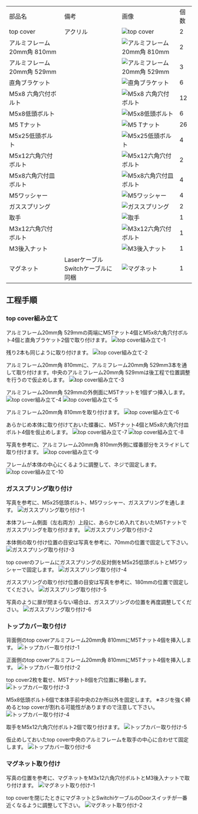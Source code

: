 <table class="packing-list">
    <tbody>
        <tr>
            <td>部品名</td>
            <td>備考</td>
            <td class="packing-img">画像</td>
            <td>個数</td>
        </tr>
        <tr>
            <td>top cover</td>
            <td>アクリル</td>
            <td><img src="./images/packing/127.jpg" alt="top cover"></td>
            <td>2</td>
        </tr>
        <tr>
            <td>アルミフレーム 20mm角 810mm</td>
            <td></td>
            <td><img src="./images/packing/005.jpg" alt="アルミフレーム 20mm角 810mm"></td>
            <td>2</td>
        </tr>
        <tr>
            <td>アルミフレーム 20mm角 529mm</td>
            <td></td>
            <td><img src="./images/packing/008.jpg" alt="アルミフレーム 20mm角 529mm"></td>
            <td>3</td>
        </tr>
        <tr>
            <td>直角ブラケット</td>
            <td></td>
            <td><img src="./images/packing/029.jpg" alt="直角ブラケット"></td>
            <td>6</td>
        </tr>
        <tr>
            <td>M5x8 六角穴付ボルト</td>
            <td></td>
            <td><img src="./images/packing/031.jpg" alt="M5x8 六角穴付ボルト"></td>
            <td>12</td>
        </tr>
        <tr>
            <td>M5x8低頭ボルト</td>
            <td></td>
            <td><img src="./images/packing/085.jpg" alt="M5x8低頭ボルト"></td>
            <td>6</td>
        </tr>
        <tr>
            <td>M5 Tナット</td>
            <td></td>
            <td><img src="./images/packing/030.jpg" alt="M5 Tナット"></td>
            <td>26</td>
        </tr>
        <tr>
            <td>M5x25低頭ボルト</td>
            <td></td>
            <td><img src="./images/packing/087.jpg" alt="M5x25低頭ボルト"></td>
            <td>4</td>
        </tr>
        <tr>
            <td>M5x12六角穴付ボルト</td>
            <td></td>
            <td><img src="./images/packing/105.jpg" alt="M5x12六角穴付ボルト"></td>
            <td>2</td>
        </tr>
        <tr>
            <td>M5x8六角穴付皿ボルト</td>
            <td></td>
            <td><img src="./images/packing/104.jpg" alt="M5x8六角穴付皿ボルト"></td>
            <td>4</td>
        </tr>
        <tr>
            <td>M5ワッシャー</td>
            <td></td>
            <td><img src="./images/packing/117.jpg" alt="M5ワッシャー"></td>
            <td>4</td>
        </tr>
        <tr>
            <td>ガススプリング</td>
            <td></td>
            <td><img src="./images/packing/037.jpg" alt="ガススプリング"></td>
            <td>2</td>
        </tr>
        <tr>
            <td>取手</td>
            <td></td>
            <td><img src="./images/packing/041.jpg" alt="取手"></td>
            <td>1</td>
        </tr>
        <tr>
            <td>M3x12六角穴付ボルト</td>
            <td></td>
            <td><img src="./images/packing/100.jpg" alt="M3x12六角穴付ボルト"></td>
            <td>1</td>
        </tr>
        <tr>
            <td>M3後入ナット</td>
            <td></td>
            <td><img src="./images/packing/089.jpg" alt="M3後入ナット"></td>
            <td>1</td>
        </tr>
        <tr>
            <td>マグネット</td>
            <td>Laserケーブル Switchケーブルに同梱</td>
            <td><img src="./images/22/packing-001.jpg" alt="マグネット"></td>
            <td>1</td>
        </tr>
    </tbody>
</table>

## 工程手順

### top cover組み立て
アルミフレーム20mm角 529mmの両端にM5Tナット4個とM5x8六角穴付ボルト4個と直角ブラケット2個で取り付けます。
<img src="./images/22/001.jpg" alt="top cover組み立て-1">

残り2本も同じように取り付けます。
<img src="./images/22/002.jpg" alt="top cover組み立て-2">

アルミフレーム20mm角 810mmに、アルミフレーム20mm角 529mm3本を通して取り付けます。中央のアルミフレーム20mm角 529mmは後工程で位置調整を行うので仮止めします。
<img src="./images/22/003.jpg" alt="top cover組み立て-3">

アルミフレーム20mm角 529mmの外側面にM5Tナットを1個ずつ挿入します。
<img src="./images/22/004.jpg" alt="top cover組み立て-4">
<img src="./images/22/005.jpg" alt="top cover組み立て-5">

アルミフレーム20mm角 810mmを取り付けます。
<img src="./images/22/006.jpg" alt="top cover組み立て-6">

あらかじめ本体に取り付けておいた蝶番に、M5Tナット4個とM5x8六角穴付皿ボルト4個を仮止めします。
<img src="./images/22/007.jpg" alt="top cover組み立て-7">
<img src="./images/22/008.jpg" alt="top cover組み立て-8">

写真を参考に、アルミフレーム20mm角 810mm外側に蝶番部分をスライドして取り付けます。
<img src="./images/22/009.jpg" alt="top cover組み立て-9">

フレームが本体の中心にくるように調整して、ネジで固定します。
<img src="./images/22/010.jpg" alt="top cover組み立て-10">

### ガススプリング取り付け
写真を参考に、M5x25低頭ボルト、M5ワッシャー、ガススプリングを通します。
<img src="./images/22/011.jpg" alt="ガススプリング取り付け-1">

本体フレーム側面（左右両方）上段に、あらかじめ入れておいたM5Tナットでガススプリングを取り付けます。
<img src="./images/22/012.jpg" alt="ガススプリング取り付け-2">

本体側の取り付け位置の目安は写真を参考に、70mmの位置で固定して下さい。
<img src="./images/22/013.jpg" alt="ガススプリング取り付け-3">

top coverのフレームにガススプリングの反対側をM5x25低頭ボルトとM5ワッシャーで固定します。
<img src="./images/22/014.jpg" alt="ガススプリング取り付け-4">

ガススプリングの取り付け位置の目安は写真を参考に、180mmの位置で固定してください。
<img src="./images/22/015.jpg" alt="ガススプリング取り付け-5">

写真のように扉が閉まらない場合は、ガススプリングの位置を再度調整してください。
<img src="./images/22/016.jpg" alt="ガススプリング取り付け-6">

### トップカバー取り付け
背面側のtop coverアルミフレーム20mm角 810mmにM5Tナット4個を挿入します。
<img src="./images/22/017.jpg" alt="トップカバー取り付け-1">

正面側のtop coverアルミフレーム20mm角 810mmにM5Tナット4個を挿入します。
<img src="./images/22/018.jpg" alt="トップカバー取り付け-2">

top cover2枚を載せ、M5Tナット8個を穴位置に移動します。
<img src="./images/22/019.jpg" alt="トップカバー取り付け-3">

M5x8低頭ボルト6個で本体手前中央の2か所以外を固定します。
※ネジを強く締めるとtop coverが割れる可能性がありますので注意して下さい。
<img src="./images/22/020.jpg" alt="トップカバー取り付け-4">

取手をM5x12六角穴付ボルト2個で取り付けます。
<img src="./images/22/021.jpg" alt="トップカバー取り付け-5">

仮止めしておいたtop cover中央のアルミフレームを取手の中心に合わせて固定します。
<img src="./images/22/022.jpg" alt="トップカバー取り付け-6">

### マグネット取り付け
写真の位置を参考に、マグネットをM3x12六角穴付ボルトとM3後入ナットで取り付けます。
<img src="./images/22/023.jpg" alt="マグネット取り付け-1">

top coverを閉じたときにマグネットとSwitchiケーブルのDoorスイッチが一番近くなるように調整して下さい。
<img src="./images/22/024.jpg" alt="マグネット取り付け-2">
